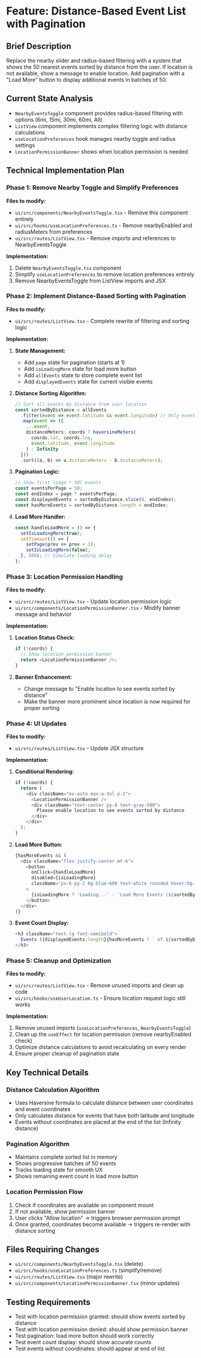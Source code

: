 # Feature: Distance-Based Event List with Pagination

## Brief Description
Replace the nearby slider and radius-based filtering with a system that shows the 50 nearest events sorted by distance from the user. If location is not available, show a message to enable location. Add pagination with a "Load More" button to display additional events in batches of 50.

## Current State Analysis
- `NearbyEventsToggle` component provides radius-based filtering with options (6mi, 15mi, 30mi, 60mi, All)
- `ListView` component implements complex filtering logic with distance calculations
- `useLocationPreferences` hook manages nearby toggle and radius settings
- `LocationPermissionBanner` shows when location permission is needed

## Technical Implementation Plan

### Phase 1: Remove Nearby Toggle and Simplify Preferences

**Files to modify:**
- `ui/src/components/NearbyEventsToggle.tsx` - Remove this component entirely
- `ui/src/hooks/useLocationPreferences.ts` - Remove nearbyEnabled and radiusMeters from preferences
- `ui/src/routes/ListView.tsx` - Remove imports and references to NearbyEventsToggle

**Implementation:**
1. Delete `NearbyEventsToggle.tsx` component
2. Simplify `useLocationPreferences` to remove location preferences entirely
3. Remove NearbyEventsToggle from ListView imports and JSX

### Phase 2: Implement Distance-Based Sorting with Pagination

**Files to modify:**
- `ui/src/routes/ListView.tsx` - Complete rewrite of filtering and sorting logic

**Implementation:**
1. **State Management:**
   - Add `page` state for pagination (starts at 1)
   - Add `isLoadingMore` state for load more button
   - Add `allEvents` state to store complete event list
   - Add `displayedEvents` state for current visible events

2. **Distance Sorting Algorithm:**
   ```typescript
   // Sort all events by distance from user location
   const sortedByDistance = allEvents
     .filter(event => event.latitude && event.longitude) // Only events with coordinates
     .map(event => ({
       ...event,
       distanceMeters: coords ? haversineMeters(
         coords.lat, coords.lng,
         event.latitude, event.longitude
       ) : Infinity
     }))
     .sort((a, b) => a.distanceMeters - b.distanceMeters);
   ```

3. **Pagination Logic:**
   ```typescript
   // Show first (page * 50) events
   const eventsPerPage = 50;
   const endIndex = page * eventsPerPage;
   const displayedEvents = sortedByDistance.slice(0, endIndex);
   const hasMoreEvents = sortedByDistance.length > endIndex;
   ```

4. **Load More Handler:**
   ```typescript
   const handleLoadMore = () => {
     setIsLoadingMore(true);
     setTimeout(() => {
       setPage(prev => prev + 1);
       setIsLoadingMore(false);
     }, 500); // Simulate loading delay
   };
   ```

### Phase 3: Location Permission Handling

**Files to modify:**
- `ui/src/routes/ListView.tsx` - Update location permission logic
- `ui/src/components/LocationPermissionBanner.tsx` - Modify banner message and behavior

**Implementation:**
1. **Location Status Check:**
   ```typescript
   if (!coords) {
     // Show location permission banner
     return <LocationPermissionBanner />;
   }
   ```

2. **Banner Enhancement:**
   - Change message to "Enable location to see events sorted by distance"
   - Make the banner more prominent since location is now required for proper sorting

### Phase 4: UI Updates

**Files to modify:**
- `ui/src/routes/ListView.tsx` - Update JSX structure

**Implementation:**
1. **Conditional Rendering:**
   ```typescript
   if (!coords) {
     return (
       <div className="mx-auto max-w-3xl p-2">
         <LocationPermissionBanner />
         <div className="text-center py-8 text-gray-500">
           Please enable location to see events sorted by distance
         </div>
       </div>
     );
   }
   ```

2. **Load More Button:**
   ```typescript
   {hasMoreEvents && (
     <div className="flex justify-center mt-6">
       <button
         onClick={handleLoadMore}
         disabled={isLoadingMore}
         className="px-6 py-2 bg-blue-600 text-white rounded hover:bg-blue-700 disabled:opacity-50"
       >
         {isLoadingMore ? 'Loading...' : `Load More Events (${sortedByDistance.length - displayedEvents.length} remaining)`}
       </button>
     </div>
   )}
   ```

3. **Event Count Display:**
   ```typescript
   <h3 className="text-lg font-semibold">
     Events ({displayedEvents.length}{hasMoreEvents ? ` of ${sortedByDistance.length}` : ''})
   </h3>
   ```

### Phase 5: Cleanup and Optimization

**Files to modify:**
- `ui/src/routes/ListView.tsx` - Remove unused imports and clean up code
- `ui/src/hooks/useUserLocation.ts` - Ensure location request logic still works

**Implementation:**
1. Remove unused imports (`useLocationPreferences`, `NearbyEventsToggle`)
2. Clean up the `useEffect` for location permission (remove nearbyEnabled check)
3. Optimize distance calculations to avoid recalculating on every render
4. Ensure proper cleanup of pagination state

## Key Technical Details

### Distance Calculation Algorithm
- Uses Haversine formula to calculate distance between user coordinates and event coordinates
- Only calculates distance for events that have both latitude and longitude
- Events without coordinates are placed at the end of the list (Infinity distance)

### Pagination Algorithm
- Maintains complete sorted list in memory
- Shows progressive batches of 50 events
- Tracks loading state for smooth UX
- Shows remaining event count in load more button

### Location Permission Flow
1. Check if coordinates are available on component mount
2. If not available, show permission banner
3. User clicks "Allow location" → triggers browser permission prompt
4. Once granted, coordinates become available → triggers re-render with distance sorting

## Files Requiring Changes
- `ui/src/components/NearbyEventsToggle.tsx` (delete)
- `ui/src/hooks/useLocationPreferences.ts` (simplify/remove)
- `ui/src/routes/ListView.tsx` (major rewrite)
- `ui/src/components/LocationPermissionBanner.tsx` (minor updates)

## Testing Requirements
- Test with location permission granted: should show events sorted by distance
- Test with location permission denied: should show permission banner
- Test pagination: load more button should work correctly
- Test event count display: should show accurate counts
- Test events without coordinates: should appear at end of list
